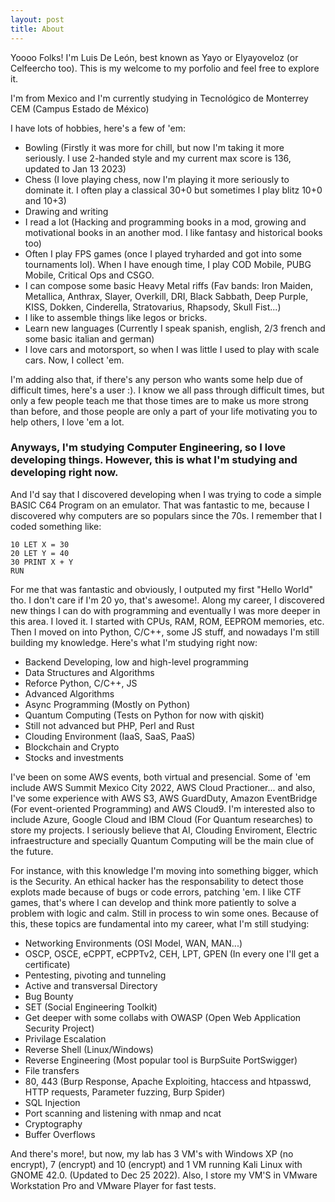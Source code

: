 ```yaml
---
layout: post
title: About
---
```


Yoooo Folks! I'm Luis De León, best known as Yayo or Elyayoveloz (or Celfeercho too). This is my welcome to my porfolio and feel free to explore it. 

I'm from Mexico and I'm currently studying in Tecnológico de Monterrey CEM (Campus Estado de México)
 
I have lots of hobbies, here's a few of 'em:
- Bowling (Firstly it was more for chill, but now I'm taking it more seriously. I use 2-handed style and my current max score is 136, updated to Jan 13 2023)
- Chess (I love playing chess, now I'm playing it more seriously to dominate it. I often play a classical 30+0 but sometimes I play blitz 10+0 and 10+3)
- Drawing and writing 
- I read a lot (Hacking and programming books in a mod, growing and motivational books in an another mod. I like fantasy and historical books too)
- Often I play FPS games (once I played tryharded and got into some tournaments lol). When I have enough time, I play COD Mobile, PUBG Mobile, Critical Ops and CSGO. 
- I can compose some basic Heavy Metal riffs (Fav bands: Iron Maiden, Metallica, Anthrax, Slayer, Overkill, DRI, Black Sabbath, Deep Purple, KISS, Dokken, Cinderella, Stratovarius, Rhapsody, 
Skull Fist...) 
- I like to assemble things like legos or bricks. 
- Learn new languages (Currently I speak spanish, english, 2/3 french and some basic italian and german)
- I love cars and motorsport, so when I was little I used to play with scale cars. Now, I collect 'em. 

I'm adding also that, if there's any person who wants some help due of difficult times, here's a user :). I know we all pass through difficult times, but only a few people teach me that those
times are to make us more strong than before, and those people are only a part of your life motivating you to help others, I love 'em a lot. 
 	
### Anyways, I'm studying Computer Engineering, so I love developing things. However, this is what I'm studying and developing right now. 

And I'd say that I discovered developing when I was trying to code a simple BASIC C64 Program on an emulator. That was fantastic to me, because I discovered why computers are so populars since
the 70s. I remember that I coded something like: 
```
10 LET X = 30
20 LET Y = 40
30 PRINT X + Y
RUN
```
For me that was fantastic and obviously, I outputed my first "Hello World" tho. I don't care if I'm 20 yo, that's awesome!. Along my career, I discovered new things I can do with programming 
and eventually I was more deeper in this area. I loved it. I started with CPUs, RAM, ROM, EEPROM memories, etc. Then I moved on into Python, C/C++, some JS stuff, and nowadays I'm still building
my knowledge. Here's what I'm studying right now:
- Backend Developing, low and high-level programming
- Data Structures and Algorithms
- Reforce Python, C/C++, JS
- Advanced Algorithms
- Async Programming (Mostly on Python)
- Quantum Computing (Tests on Python for now with qiskit)
- Still not advanced but PHP, Perl and Rust 
- Clouding Environment (IaaS, SaaS, PaaS)
- Blockchain and Crypto 
- Stocks and investments

I've been on some AWS events, both virtual and presencial. Some of 'em include AWS Summit Mexico City 2022, AWS Cloud Practioner... and also, I've some experience with AWS S3, AWS GuardDuty, Amazon EventBridge (For event-oriented Programming) and AWS Cloud9. I'm interested also to include Azure, Google Cloud and IBM Cloud (For Quantum researches) to store my projects. I seriously believe that AI, Clouding Enviroment, Electric infraestructure and specially Quantum Computing will be the main clue of the future.

For instance, with this knowledge I'm moving into something bigger, which is the Security. An ethical hacker has the responsability to detect those explots made because of bugs or code errors, 
patching 'em. I like CTF games, that's where I can develop and think more patiently to solve a problem with logic and calm. Still in process to win some ones. Because of this, these topics are fundamental into my career, what I'm still studying:
- Networking Environments (OSI Model, WAN, MAN...)
- OSCP, OSCE, eCPPT, eCPPTv2, CEH, LPT, GPEN (In every one I'll get a certificate)
- Pentesting, pivoting and tunneling
- Active and transversal Directory
- Bug Bounty
- SET (Social Engineering Toolkit)
- Get deeper with some collabs with OWASP (Open Web Application Security Project)
- Privilage Escalation
- Reverse Shell (Linux/Windows)
- Reverse Engineering (Most popular tool is BurpSuite PortSwigger)
- File transfers
- 80, 443 (Burp Response, Apache Exploiting, htaccess and htpasswd, HTTP requests, Parameter fuzzing, Burp Spider)
- SQL Injection
- Port scanning and listening with nmap and ncat 
- Cryptography
- Buffer Overflows

And there's more!, but now, my lab has 3 VM's with Windows XP (no encrypt), 7 (encrypt) and 10 (encrypt) and 1 VM running Kali Linux with GNOME 42.0. (Updated to Dec 25 2022). Also, I store my VM'S
in VMware Workstation Pro and VMware Player for fast tests.
